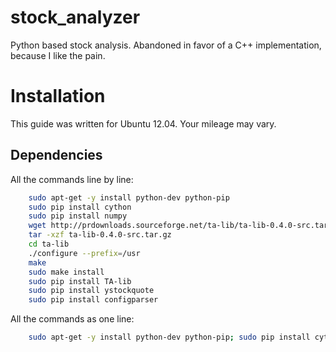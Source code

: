 stock_analyzer
==============

Python based stock analysis. Abandoned in favor of a C++ implementation, because I like the pain.

Installation
============

This guide was written for Ubuntu 12.04. Your mileage may vary.

Dependencies
------------

All the commands line by line:

```bash
    sudo apt-get -y install python-dev python-pip
    sudo pip install cython
    sudo pip install numpy
    wget http://prdownloads.sourceforge.net/ta-lib/ta-lib-0.4.0-src.tar.gz
    tar -xzf ta-lib-0.4.0-src.tar.gz
    cd ta-lib
    ./configure --prefix=/usr
    make
    sudo make install
    sudo pip install TA-lib
    sudo pip install ystockquote
    sudo pip install configparser
```

All the commands as one line:
```bash
    sudo apt-get -y install python-dev python-pip; sudo pip install cython; sudo pip install numpy; wget http://prdownloads.sourceforge.net/ta-lib/ta-lib-0.4.0-src.tar.gz; tar -xzf ta-lib-0.4.0-src.tar.gz; cd ta-lib; ./configure --prefix=/usr; make; sudo make install; sudo pip install TA-lib; sudo pip install ystockquote; sudo pip install configparser;
```
